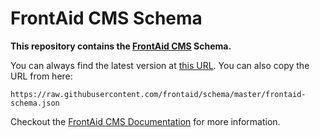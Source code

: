 # FrontAid CMS Schema

**This repository contains the [FrontAid CMS](https://frontaid.ch/) Schema.**

You can always find the latest version at [this URL](https://raw.githubusercontent.com/frontaid/schema/master/frontaid-schema.json).
You can also copy the URL from here:

    https://raw.githubusercontent.com/frontaid/schema/master/frontaid-schema.json

Checkout the [FrontAid CMS Documentation](https://frontaid.ch/docs/) for more information.
